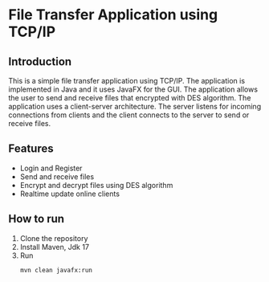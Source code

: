 # File Transfer Application using TCP/IP
## Introduction
This is a simple file transfer application using TCP/IP. The application is implemented in Java and it uses JavaFX for the GUI. The application allows the user to send and receive files that encrypted with DES algorithm. The application uses a client-server architecture. The server listens for incoming connections from clients and the client connects to the server to send or receive files.

## Features
- Login and Register
- Send and receive files
- Encrypt and decrypt files using DES algorithm
- Realtime update online clients

## How to run
1. Clone the repository
2. Install Maven, Jdk 17
3. Run
    ```bash
    mvn clean javafx:run
    ```

